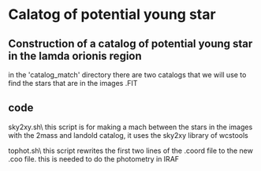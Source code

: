 # Calatog of potential young star
Construction of a catalog of potential young star in the lamda orionis region
--

in the 'catalog_match' directory there are two catalogs that we will use to find the stars that are in the images .FIT


code
--
sky2xy.sh\\
this script is for making a mach between the stars in the images with the 2mass and landold catalog, it uses the sky2xy library of wcstools 

tophot.sh\\
this script rewrites the first two lines of the .coord file to the new .coo file. this is needed to do the photometry in IRAF
